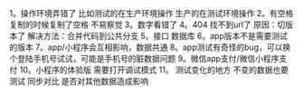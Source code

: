 1。操作环境弄错了 比如测试的在生产环境操作  生产的在测试环境操作
2。有空格 复制的时候复制了空格 不易察觉
3。数字看错了
4。404 找不到url了  原因：切版本了 解决方法：合并代码到公共分支
5。接口 数据库
6。app版本不是需要测试的版本
7。app/小程序会互相影响，数据共通
8。app测试有奇怪的bug，可以换个登陆手机号试试，可能是手机号的脏数据问题
9。微信app支付/微信小程序支付
10。小程序的体验版 需要打开调试模式
11。 测试变化的地方 不变的数据也要测试 同步对比 是否对其他数据造成影响


